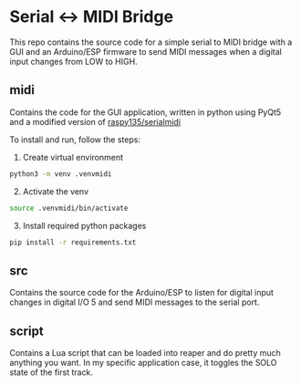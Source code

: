 # Serial <-> MIDI Bridge

This repo contains the source code for a simple serial to MIDI bridge with a GUI and an Arduino/ESP firmware to send MIDI messages when a digital input changes from LOW to HIGH.

## midi

Contains the code for the GUI application, written in python using PyQt5 and a modified version of [raspy135/serialmidi](https://github.com/raspy135/serialmidi)

To install and run, follow the steps:

1. Create virtual environment
```bash
python3 -m venv .venvmidi
```
2. Activate the venv
```bash
source .venvmidi/bin/activate
```
3. Install required python packages
```bash
pip install -r requirements.txt
```

## src

Contains the source code for the Arduino/ESP to listen for digital input changes in digital I/O 5 and send MIDI messages to the serial port.

## script 

Contains a Lua script that can be loaded into reaper and do pretty much anything you want. In my specific application case, it toggles the SOLO state of the first track.
